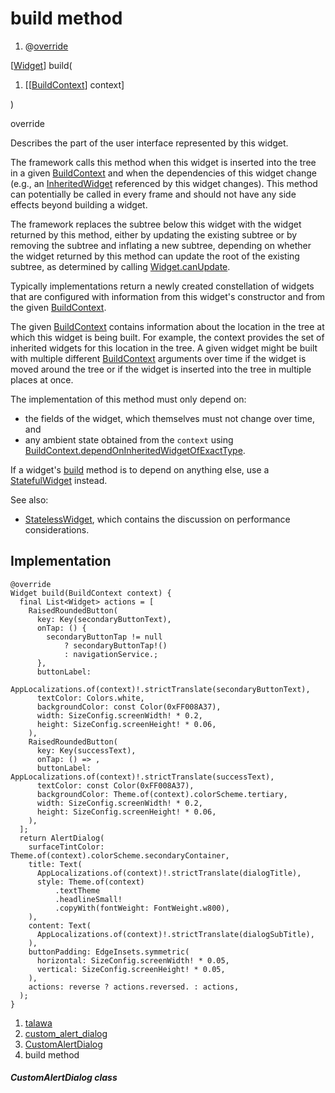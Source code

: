 
<div>

# build method

</div>


<div>

1.  @[override](https://api.flutter.dev/flutter/dart-core/override-constant.html)

</div>

[[Widget](https://api.flutter.dev/flutter/widgets/Widget-class.html)]
build(

1.  [[[BuildContext](https://api.flutter.dev/flutter/widgets/BuildContext-class.md)]
    context]

)


override




Describes the part of the user interface represented by this widget.

The framework calls this method when this widget is inserted into the
tree in a given
[BuildContext](https://api.flutter.dev/flutter/widgets/BuildContext-class.html)
and when the dependencies of this widget change (e.g., an
[InheritedWidget](https://api.flutter.dev/flutter/widgets/InheritedWidget-class.md)
referenced by this widget changes). This method can potentially be
called in every frame and should not have any side effects beyond
building a widget.

The framework replaces the subtree below this widget with the widget
returned by this method, either by updating the existing subtree or by
removing the subtree and inflating a new subtree, depending on whether
the widget returned by this method can update the root of the existing
subtree, as determined by calling
[Widget.canUpdate](https://api.flutter.dev/flutter/widgets/Widget/canUpdate.html).

Typically implementations return a newly created constellation of
widgets that are configured with information from this widget\'s
constructor and from the given
[BuildContext](https://api.flutter.dev/flutter/widgets/BuildContext-class.html).

The given
[BuildContext](https://api.flutter.dev/flutter/widgets/BuildContext-class.html)
contains information about the location in the tree at which this widget
is being built. For example, the context provides the set of inherited
widgets for this location in the tree. A given widget might be built
with multiple different
[BuildContext](https://api.flutter.dev/flutter/widgets/BuildContext-class.html)
arguments over time if the widget is moved around the tree or if the
widget is inserted into the tree in multiple places at once.

The implementation of this method must only depend on:

-   the fields of the widget, which themselves must not change over
    time, and
-   any ambient state obtained from the `context` using
    [BuildContext.dependOnInheritedWidgetOfExactType](https://api.flutter.dev/flutter/widgets/BuildContext/dependOnInheritedWidgetOfExactType.html).

If a widget\'s
[build](../../widgets_custom_alert_dialog/CustomAlertDialog/build.md)
method is to depend on anything else, use a
[StatefulWidget](https://api.flutter.dev/flutter/widgets/StatefulWidget-class.html)
instead.

See also:

-   [StatelessWidget](https://api.flutter.dev/flutter/widgets/StatelessWidget-class.html),
    which contains the discussion on performance considerations.



## Implementation

``` language-dart
@override
Widget build(BuildContext context) {
  final List<Widget> actions = [
    RaisedRoundedButton(
      key: Key(secondaryButtonText),
      onTap: () {
        secondaryButtonTap != null
            ? secondaryButtonTap!()
            : navigationService.;
      },
      buttonLabel:
          AppLocalizations.of(context)!.strictTranslate(secondaryButtonText),
      textColor: Colors.white,
      backgroundColor: const Color(0xFF008A37),
      width: SizeConfig.screenWidth! * 0.2,
      height: SizeConfig.screenHeight! * 0.06,
    ),
    RaisedRoundedButton(
      key: Key(successText),
      onTap: () => ,
      buttonLabel: AppLocalizations.of(context)!.strictTranslate(successText),
      textColor: const Color(0xFF008A37),
      backgroundColor: Theme.of(context).colorScheme.tertiary,
      width: SizeConfig.screenWidth! * 0.2,
      height: SizeConfig.screenHeight! * 0.06,
    ),
  ];
  return AlertDialog(
    surfaceTintColor: Theme.of(context).colorScheme.secondaryContainer,
    title: Text(
      AppLocalizations.of(context)!.strictTranslate(dialogTitle),
      style: Theme.of(context)
          .textTheme
          .headlineSmall!
          .copyWith(fontWeight: FontWeight.w800),
    ),
    content: Text(
      AppLocalizations.of(context)!.strictTranslate(dialogSubTitle),
    ),
    buttonPadding: EdgeInsets.symmetric(
      horizontal: SizeConfig.screenWidth! * 0.05,
      vertical: SizeConfig.screenHeight! * 0.05,
    ),
    actions: reverse ? actions.reversed. : actions,
  );
}
```







1.  [talawa](../../index.md)
2.  [custom_alert_dialog](../../widgets_custom_alert_dialog/)
3.  [CustomAlertDialog](../../widgets_custom_alert_dialog/CustomAlertDialog-class.md)
4.  build method

##### CustomAlertDialog class







